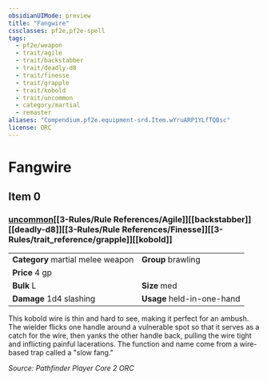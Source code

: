 ```yaml
---
obsidianUIMode: preview
title: "Fangwire"
cssclasses: pf2e,pf2e-spell
tags:
  - pf2e/weapon
  - trait/agile
  - trait/backstabber
  - trait/deadly-d8
  - trait/finesse
  - trait/grapple
  - trait/kobold
  - trait/uncommon
  - category/martial
  - remaster
aliases: "Compendium.pf2e.equipment-srd.Item.wYruARP1YLfTQBsc"
license: ORC
---
```

# Fangwire
## Item 0
### [uncommon](uncommon.md "Uncommon Rarity Trait")[[3-Rules/Rule References/Agile]][[backstabber]][[deadly-d8]][[3-Rules/Rule References/Finesse]][[3-Rules/trait_reference/grapple]][[kobold]]

|  |  |
| -- | -- |
| **Category** martial melee weapon | **Group** brawling |
| **Price** 4 gp |  |
| **Bulk** L | **Size** med |
| **Damage** 1d4 slashing  | **Usage** held-in-one-hand |



This kobold wire is thin and hard to see, making it perfect for an ambush. The wielder flicks one handle around a vulnerable spot so that it serves as a catch for the wire, then yanks the other handle back, pulling the wire tight and inflicting painful lacerations. The function and name come from a wire-based trap called a "slow fang."

*Source: Pathfinder Player Core 2*
*ORC*